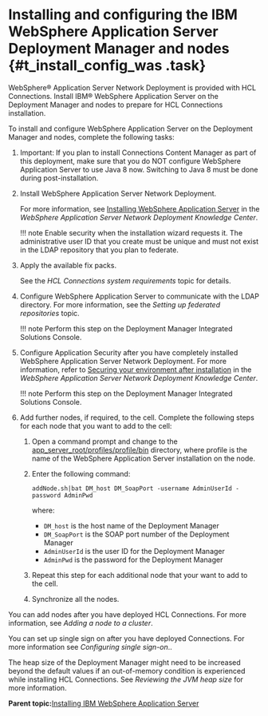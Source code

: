 # Installing and configuring the IBM WebSphere Application Server Deployment Manager and nodes {#t_install_config_was .task}

WebSphere® Application Server Network Deployment is provided with HCL Connections. Install IBM® WebSphere Application Server on the Deployment Manager and nodes to prepare for HCL Connections installation.

To install and configure WebSphere Application Server on the Deployment Manager and nodes, complete the following tasks:

1.  Important: If you plan to install Connections Content Manager as part of this deployment, make sure that you do NOT configure WebSphere Application Server to use Java 8 now. Switching to Java 8 must be done during post-installation.

2.  Install WebSphere Application Server Network Deployment.

    For more information, see [Installing WebSphere Application Server](http://www.ibm.com/support/knowledgecenter/en/SSAW57_8.5.5/com.ibm.websphere.installation.nd.doc/ae/tins_install.html) in the *WebSphere Application Server Network Deployment Knowledge Center*.

    !!! note
        Enable security when the installation wizard requests it. The administrative user ID that you create must be unique and must not exist in the LDAP repository that you plan to federate.

3.  Apply the available fix packs.

    See the *HCL Connections system requirements* topic for details.

4.  Configure WebSphere Application Server to communicate with the LDAP directory. For more information, see the *Setting up federated repositories* topic.

    !!! note
        Perform this step on the Deployment Manager Integrated Solutions Console.

5.  Configure Application Security after you have completely installed WebSphere Application Server Network Deployment. For more information, refer to [Securing your environment after installation](http://www-01.ibm.com/support/knowledgecenter/SSAW57_8.5.5/com.ibm.websphere.nd.multiplatform.doc/ae/tsec_postinstall.html) in the *WebSphere Application Server Network Deployment Knowledge Center*.

    !!! note
        Perform this step on the Deployment Manager Integrated Solutions Console.

6.  Add further nodes, if required, to the cell. Complete the following steps for each node that you want to add to the cell:

    1.  Open a command prompt and change to the [app\_server\_root/profiles/profile/bin](../plan/i_ovr_r_directory_conventions.md) directory, where profile is the name of the WebSphere Application Server installation on the node.

    2.  Enter the following command:

        `addNode.sh|bat DM_host DM_SoapPort -username AdminUserId -password AdminPwd`

        where:

        -   `DM_host` is the host name of the Deployment Manager
        -   `DM_SoapPort` is the SOAP port number of the Deployment Manager
        -   `AdminUserId` is the user ID for the Deployment Manager
        -   `AdminPwd` is the password for the Deployment Manager
    3.  Repeat this step for each additional node that your want to add to the cell.

    4.  Synchronize all the nodes.


You can add nodes after you have deployed HCL Connections. For more information, see *Adding a node to a cluster*.

You can set up single sign on after you have deployed Connections. For more information see *Configuring single sign-on*..

The heap size of the Deployment Manager might need to be increased beyond the default values if an out-of-memory condition is experienced while installing HCL Connections. See *Reviewing the JVM heap size* for more information.

**Parent topic:**[Installing IBM WebSphere Application Server](../install/t_install_was.md)

